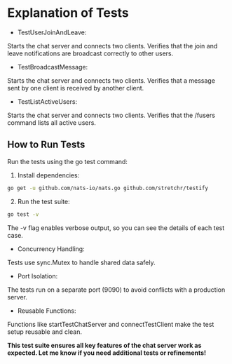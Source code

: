 # Explanation of Tests

- TestUserJoinAndLeave: 

Starts the chat server and connects two clients.
Verifies that the join and leave notifications are broadcast correctly to other users.


- TestBroadcastMessage: 

Starts the chat server and connects two clients.
Verifies that a message sent by one client is received by another client.


- TestListActiveUsers:

Starts the chat server and connects two clients.
Verifies that the /fusers command lists all active users.


## How to Run Tests
Run the tests using the go test command:

1. Install dependencies:

```bash
go get -u github.com/nats-io/nats.go github.com/stretchr/testify
```

2. Run the test suite:

```bash
go test -v
```

The -v flag enables verbose output, so you can see the details of each test case.

- Concurrency Handling: 

Tests use sync.Mutex to handle shared data safely.


- Port Isolation: 

The tests run on a separate port (9090) to avoid conflicts with a production server.


- Reusable Functions: 

Functions like startTestChatServer and connectTestClient make the test setup reusable and clean.


**This test suite ensures all key features of the chat server work as expected. Let me know if you need additional tests or refinements!**